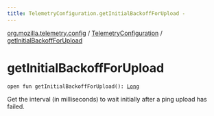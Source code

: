```yaml
---
title: TelemetryConfiguration.getInitialBackoffForUpload - 
---
```


[org.mozilla.telemetry.config](../index.html) / [TelemetryConfiguration](index.html) / [getInitialBackoffForUpload](./get-initial-backoff-for-upload.html)

# getInitialBackoffForUpload

`open fun getInitialBackoffForUpload(): `[`Long`](https://kotlinlang.org/api/latest/jvm/stdlib/kotlin/-long/index.html)

Get the interval (in milliseconds) to wait initially after a ping upload has failed.

